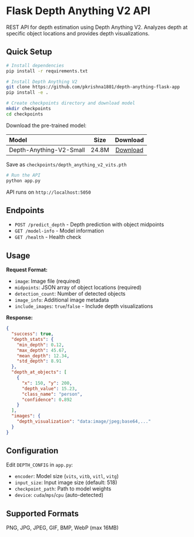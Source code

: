 
# Flask Depth Anything V2 API

REST API for depth estimation using Depth Anything V2. Analyzes depth at specific object locations and provides depth visualizations.

## Quick Setup

```bash
# Install dependencies
pip install -r requirements.txt

# Install Depth Anything V2
git clone https://github.com/pkrishna1801/depth-anything-flask-app
pip install -e .

# Create checkpoints directory and download model
mkdir checkpoints
cd checkpoints
```

Download the pre-trained model:

| Model | Size | Download |
|:-|:-:|:-:|
| Depth-Anything-V2-Small | 24.8M | [Download](https://huggingface.co/depth-anything/Depth-Anything-V2-Small/resolve/main/depth_anything_v2_vits.pth?download=true) |

Save as `checkpoints/depth_anything_v2_vits.pth`

```bash
# Run the API
python app.py
```

API runs on `http://localhost:5050`

## Endpoints

- `POST /predict_depth` - Depth prediction with object midpoints
- `GET /model-info` - Model information  
- `GET /health` - Health check

## Usage

**Request Format:**
- `image`: Image file (required)
- `midpoints`: JSON array of object locations (required)
- `detection_count`: Number of detected objects
- `image_info`: Additional image metadata
- `include_images`: `true`/`false` - Include depth visualizations

**Response:**
```json
{
  "success": true,
  "depth_stats": {
    "min_depth": 0.12,
    "max_depth": 45.67,
    "mean_depth": 12.34,
    "std_depth": 8.91
  },
  "depth_at_objects": [
    {
      "x": 150, "y": 200,
      "depth_value": 15.23,
      "class_name": "person",
      "confidence": 0.892
    }
  ],
  "images": {
    "depth_visualization": "data:image/jpeg;base64,..."
  }
}
```

## Configuration

Edit `DEPTH_CONFIG` in `app.py`:
- `encoder`: Model size (`vits`, `vitb`, `vitl`, `vitg`)
- `input_size`: Input image size (default: 518)
- `checkpoint_path`: Path to model weights
- `device`: `cuda`/`mps`/`cpu` (auto-detected)

## Supported Formats

PNG, JPG, JPEG, GIF, BMP, WebP (max 16MB)


